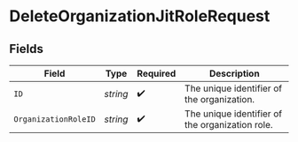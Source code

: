 # DeleteOrganizationJitRoleRequest


## Fields

| Field                                           | Type                                            | Required                                        | Description                                     |
| ----------------------------------------------- | ----------------------------------------------- | ----------------------------------------------- | ----------------------------------------------- |
| `ID`                                            | *string*                                        | :heavy_check_mark:                              | The unique identifier of the organization.      |
| `OrganizationRoleID`                            | *string*                                        | :heavy_check_mark:                              | The unique identifier of the organization role. |